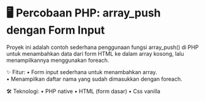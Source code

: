 # 🖥️ Percobaan PHP: array_push dengan Form Input
Proyek ini adalah contoh sederhana penggunaan fungsi array_push() di PHP untuk menambahkan data dari form HTML ke dalam array kosong, lalu menampilkannya menggunakan foreach.

✨ Fitur:
• Form input sederhana untuk menambahkan array. <br>
• Menampilkan daftar nama yang sudah dimasukkan dengan foreach. <br>

🛠️ Teknologi:
• PHP native
• HTML (form dasar)
• Css vanilla
